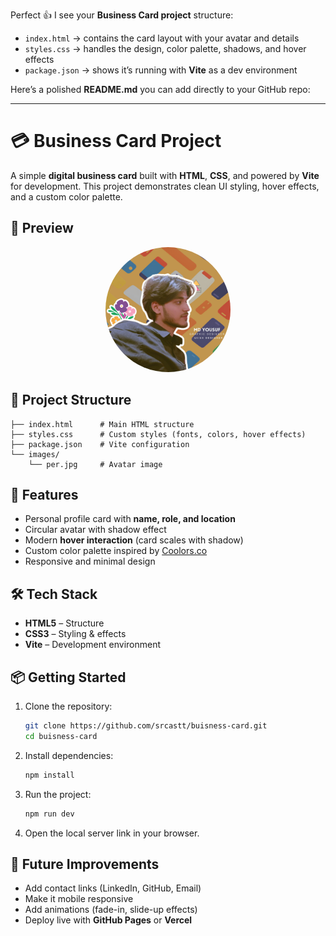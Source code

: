 Perfect 👍 I see your **Business Card project** structure:

* `index.html` → contains the card layout with your avatar and details
* `styles.css` → handles the design, color palette, shadows, and hover effects
* `package.json` → shows it’s running with **Vite** as a dev environment

Here’s a polished **README.md** you can add directly to your GitHub repo:

---

# 💳 Business Card Project

A simple **digital business card** built with **HTML**, **CSS**, and powered by **Vite** for development.
This project demonstrates clean UI styling, hover effects, and a custom color palette.

## 📸 Preview

<p align="center"> <img src="images/per.jpg" alt="Business Card Preview" width="200px" style="border-radius:100px;"> </p>

## 📂 Project Structure

```
├── index.html      # Main HTML structure
├── styles.css      # Custom styles (fonts, colors, hover effects)
├── package.json    # Vite configuration
└── images/
    └── per.jpg     # Avatar image
```

## 🚀 Features

* Personal profile card with **name, role, and location**
* Circular avatar with shadow effect
* Modern **hover interaction** (card scales with shadow)
* Custom color palette inspired by [Coolors.co](https://coolors.co/)
* Responsive and minimal design

## 🛠️ Tech Stack

* **HTML5** – Structure
* **CSS3** – Styling & effects
* **Vite** – Development environment

## 📦 Getting Started

1. Clone the repository:

   ```bash
   git clone https://github.com/srcastt/buisness-card.git
   cd buisness-card
   ```
2. Install dependencies:

   ```bash
   npm install
   ```
3. Run the project:

   ```bash
   npm run dev
   ```
4. Open the local server link in your browser.

## 🎯 Future Improvements

* Add contact links (LinkedIn, GitHub, Email)
* Make it mobile responsive
* Add animations (fade-in, slide-up effects)
* Deploy live with **GitHub Pages** or **Vercel**


